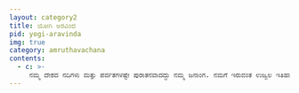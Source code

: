 ```yaml
---
layout: category2
title: ಯೋಗಿ ಅರವಿಂದ
pid: yogi-aravinda
img: true
category: amruthavachana
contents:
  - c: >- 
     ನಮ್ಮ ದೇಶದ ನದಿಗಳು ಮತ್ತು ಪರ್ವತಗಳಷ್ಟೇ ಪುರಾತನವಾದದ್ದು ನಮ್ಮ ಜನಾಂಗ. ನಮಗೆ ಇರುವಂತ ಉಜ್ವಲ ಇತಿಹಾಸ ಜಗತ್ತಿನ ಬೇರೆ ಯಾವ ಜನಾಂಗಕ್ಕೆ ಇಲ್ಲ.
---
```

